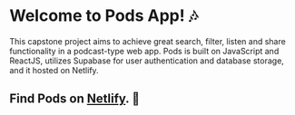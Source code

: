 # Welcome to Pods App! 🎶

This capstone project aims to achieve great search, filter, listen and share functionality in a podcast-type web app.
Pods is built on JavaScript and ReactJS, utilizes Supabase for user authentication and database storage, and it hosted on Netlify.

## Find Pods on [Netlify](podsapp.netlify.app). 🔮


